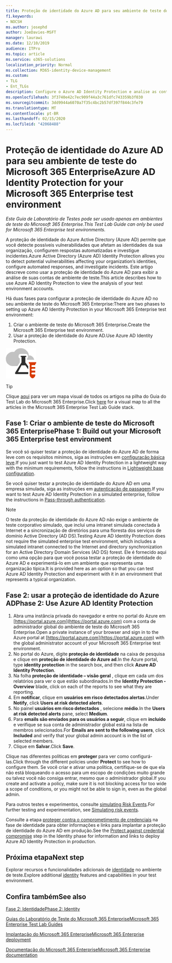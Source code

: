 ```yaml
---
title: Proteção de identidade do Azure AD para seu ambiente de teste do Microsoft 365 Enterprise
f1.keywords:
- NOCSH
ms.author: josephd
author: JoeDavies-MSFT
manager: laurawi
ms.date: 12/10/2019
audience: ITPro
ms.topic: article
ms.service: o365-solutions
localization_priority: Normal
ms.collection: M365-identity-device-management
ms.custom:
- TLG
- Ent_TLGs
description: Configure o Azure AD Identity Protection e analise as contas atuais em seu ambiente de teste do Microsoft 365 Enterprise.
ms.openlocfilehash: 3f3740e42c7ec909f44a3c761dfc743359b3f030
ms.sourcegitcommit: 3dd9944a6070a7f35c4bc2b57df397f844c3fe79
ms.translationtype: MT
ms.contentlocale: pt-BR
ms.lasthandoff: 02/15/2020
ms.locfileid: "42068488"
---
```

# <a name="azure-ad-identity-protection-for-your-microsoft-365-enterprise-test-environment"></a><span data-ttu-id="eea13-103">Proteção de identidade do Azure AD para seu ambiente de teste do Microsoft 365 Enterprise</span><span class="sxs-lookup"><span data-stu-id="eea13-103">Azure AD Identity Protection for your Microsoft 365 Enterprise test environment</span></span>

<span data-ttu-id="eea13-104">*Este Guia de Laboratório de Testes pode ser usado apenas em ambientes de teste do Microsoft 365 Enterprise.*</span><span class="sxs-lookup"><span data-stu-id="eea13-104">*This Test Lab Guide can only be used for Microsoft 365 Enterprise test environments.*</span></span>

<span data-ttu-id="eea13-105">A proteção de identidade do Azure Active Directory (Azure AD) permite que você detecte possíveis vulnerabilidades que afetam as identidades da sua organização, configurem respostas automatizadas e investigue incidentes.</span><span class="sxs-lookup"><span data-stu-id="eea13-105">Azure Active Directory (Azure AD) Identity Protection allows you to detect potential vulnerabilities affecting your organization’s identities, configure automated responses, and investigate incidents.</span></span> <span data-ttu-id="eea13-106">Este artigo descreve como usar a proteção de identidade do Azure AD para exibir a análise de suas contas de ambiente de teste.</span><span class="sxs-lookup"><span data-stu-id="eea13-106">This article describes how to use Azure AD Identity Protection to view the analysis of your test environment accounts.</span></span>

<span data-ttu-id="eea13-107">Há duas fases para configurar a proteção de identidade do Azure AD no seu ambiente de teste do Microsoft 365 Enterprise:</span><span class="sxs-lookup"><span data-stu-id="eea13-107">There are two phases to setting up Azure AD Identity Protection in your Microsoft 365 Enterprise test environment:</span></span>

1. <span data-ttu-id="eea13-108">Criar o ambiente de teste do Microsoft 365 Enterprise.</span><span class="sxs-lookup"><span data-stu-id="eea13-108">Create the Microsoft 365 Enterprise test environment.</span></span>
2. <span data-ttu-id="eea13-109">Usar a proteção de identidade do Azure AD.</span><span class="sxs-lookup"><span data-stu-id="eea13-109">Use Azure AD Identity Protection.</span></span>

![Guias do Laboratório de Teste do Microsoft Cloud](../media/m365-enterprise-test-lab-guides/cloud-tlg-icon.png) 
    
> [!TIP]
> <span data-ttu-id="eea13-111">Clique [aqui](../media/m365-enterprise-test-lab-guides/Microsoft365EnterpriseTLGStack.pdf) para ver um mapa visual de todos os artigos na pilha do Guia do Test Lab do Microsoft 365 Enterprise.</span><span class="sxs-lookup"><span data-stu-id="eea13-111">Click [here](../media/m365-enterprise-test-lab-guides/Microsoft365EnterpriseTLGStack.pdf) for a visual map to all the articles in the Microsoft 365 Enterprise Test Lab Guide stack.</span></span>
  
## <a name="phase-1-build-out-your-microsoft-365-enterprise-test-environment"></a><span data-ttu-id="eea13-112">Fase 1: Criar o ambiente de teste do Microsoft 365 Enterprise</span><span class="sxs-lookup"><span data-stu-id="eea13-112">Phase 1: Build out your Microsoft 365 Enterprise test environment</span></span>

<span data-ttu-id="eea13-113">Se você só quiser testar a proteção de identidade do Azure AD de forma leve com os requisitos mínimos, siga as instruções em [configuração básica leve](lightweight-base-configuration-microsoft-365-enterprise.md).</span><span class="sxs-lookup"><span data-stu-id="eea13-113">If you just want to test Azure AD Identity Protection in a lightweight way with the minimum requirements, follow the instructions in [Lightweight base configuration](lightweight-base-configuration-microsoft-365-enterprise.md).</span></span>
  
<span data-ttu-id="eea13-114">Se você quiser testar a proteção de identidade do Azure AD em uma empresa simulada, siga as instruções em [autenticação de passagem](pass-through-auth-m365-ent-test-environment.md).</span><span class="sxs-lookup"><span data-stu-id="eea13-114">If you want to test Azure AD Identity Protection in a simulated enterprise, follow the instructions in [Pass-through authentication](pass-through-auth-m365-ent-test-environment.md).</span></span>
  
> [!NOTE]
> <span data-ttu-id="eea13-115">O teste da proteção de identidade do Azure AD não exige o ambiente de teste corporativo simulado, que inclui uma intranet simulada conectada à Internet e a sincronização de diretórios para uma floresta dos serviços de domínio Active Directory (AD DS).</span><span class="sxs-lookup"><span data-stu-id="eea13-115">Testing Azure AD Identity Protection does not require the simulated enterprise test environment, which includes a simulated intranet connected to the Internet and directory synchronization for an Active Directory Domain Services (AD DS) forest.</span></span> <span data-ttu-id="eea13-116">Ele é fornecido aqui como uma opção para que você possa testar a proteção de identidade do Azure AD e experimentá-lo em um ambiente que representa uma organização típica.</span><span class="sxs-lookup"><span data-stu-id="eea13-116">It is provided here as an option so that you can test Azure AD Identity Protection and experiment with it in an environment that represents a typical organization.</span></span> 
  
## <a name="phase-2-use-azure-ad-identity-protection"></a><span data-ttu-id="eea13-117">Fase 2: usar a proteção de identidade do Azure AD</span><span class="sxs-lookup"><span data-stu-id="eea13-117">Phase 2: Use Azure AD Identity Protection</span></span>

1. <span data-ttu-id="eea13-118">Abra uma instância privada do navegador e entre no portal do Azure em [https://portal.azure.com](https://portal.azure.com) com a conta de administrador global do ambiente de teste do Microsoft 365 Enterprise.</span><span class="sxs-lookup"><span data-stu-id="eea13-118">Open a private instance of your browser and sign in to the Azure portal at [https://portal.azure.com](https://portal.azure.com) with the global administrator account of your Microsoft 365 Enterprise test environment.</span></span>
2. <span data-ttu-id="eea13-119">No portal do Azure, digite **proteção de identidade** na caixa de pesquisa e clique em **proteção de identidade do Azure ad**.</span><span class="sxs-lookup"><span data-stu-id="eea13-119">In the Azure portal, type **identity protection** in the search box, and then click **Azure AD Identity Protection**.</span></span>
3. <span data-ttu-id="eea13-120">Na folha **proteção de identidade – visão geral** , clique em cada um dos relatórios para ver o que estão subordinados.</span><span class="sxs-lookup"><span data-stu-id="eea13-120">In the **Identity Protection - Overview** blade, click on each of the reports to see what they are reporting.</span></span>
4. <span data-ttu-id="eea13-121">Em **notificar**, clique em **usuários em risco detectados alertas**.</span><span class="sxs-lookup"><span data-stu-id="eea13-121">Under **Notify**, click **Users at risk detected alerts**.</span></span>
5. <span data-ttu-id="eea13-122">No painel **usuários em risco detectados** , selecione **médio**.</span><span class="sxs-lookup"><span data-stu-id="eea13-122">In the **Users at risk detected alerts** pane, select **Medium**.</span></span>
6. <span data-ttu-id="eea13-123">Para **emails são enviados para os usuários a seguir**, clique em **incluído** e verifique se sua conta de administrador global está na lista de membros selecionados.</span><span class="sxs-lookup"><span data-stu-id="eea13-123">For **Emails are sent to the following users**, click **Included** and verify that your global admin account is in the list of selected members.</span></span>
7. <span data-ttu-id="eea13-124">Clique em **Salvar**.</span><span class="sxs-lookup"><span data-stu-id="eea13-124">Click **Save**.</span></span>

<span data-ttu-id="eea13-125">Clique nas diferentes políticas em **proteger** para ver como configurá-las.</span><span class="sxs-lookup"><span data-stu-id="eea13-125">Click through the different policies under **Protect** to see how to configure them.</span></span> <span data-ttu-id="eea13-126">Se você criar e ativar uma política, certifique-se de que ela não está bloqueando o acesso para um escopo de condições muito grande ou talvez você não consiga entrar, mesmo que o administrador global.</span><span class="sxs-lookup"><span data-stu-id="eea13-126">If you create and activate a policy, make sure it is not blocking access for too wide a scope of conditions, or you might not be able to sign in, even as the global admin.</span></span>

<span data-ttu-id="eea13-127">Para outros testes e experimentos, consulte [simulating Risk Events](https://docs.microsoft.com/azure/active-directory/active-directory-identityprotection-playbook).</span><span class="sxs-lookup"><span data-stu-id="eea13-127">For further testing and experimentation, see [Simulating risk events](https://docs.microsoft.com/azure/active-directory/active-directory-identityprotection-playbook).</span></span>

<span data-ttu-id="eea13-128">Consulte a etapa [proteger contra o comprometimento de credenciais](identity-secure-user-sign-ins.md#identity-ident-prot) na fase de identidade para obter informações e links para implantar a proteção de identidade do Azure AD em produção.</span><span class="sxs-lookup"><span data-stu-id="eea13-128">See the [Protect against credential compromise](identity-secure-user-sign-ins.md#identity-ident-prot) step in the Identity phase for information and links to deploy Azure AD Identity Protection in production.</span></span>

## <a name="next-step"></a><span data-ttu-id="eea13-129">Próxima etapa</span><span class="sxs-lookup"><span data-stu-id="eea13-129">Next step</span></span>

<span data-ttu-id="eea13-130">Explorar recursos e funcionalidades adicionais de [identidade](m365-enterprise-test-lab-guides.md#identity) no ambiente de teste.</span><span class="sxs-lookup"><span data-stu-id="eea13-130">Explore additional [identity](m365-enterprise-test-lab-guides.md#identity) features and capabilities in your test environment.</span></span>

## <a name="see-also"></a><span data-ttu-id="eea13-131">Confira também</span><span class="sxs-lookup"><span data-stu-id="eea13-131">See also</span></span>

[<span data-ttu-id="eea13-132">Fase 2: Identidade</span><span class="sxs-lookup"><span data-stu-id="eea13-132">Phase 2: Identity</span></span>](identity-infrastructure.md)

[<span data-ttu-id="eea13-133">Guias do Laboratório de Teste do Microsoft 365 Enterprise</span><span class="sxs-lookup"><span data-stu-id="eea13-133">Microsoft 365 Enterprise Test Lab Guides</span></span>](m365-enterprise-test-lab-guides.md)

[<span data-ttu-id="eea13-134">Implantação do Microsoft 365 Enterprise</span><span class="sxs-lookup"><span data-stu-id="eea13-134">Microsoft 365 Enterprise deployment</span></span>](deploy-microsoft-365-enterprise.md)

[<span data-ttu-id="eea13-135">Documentação do Microsoft 365 Enterprise</span><span class="sxs-lookup"><span data-stu-id="eea13-135">Microsoft 365 Enterprise documentation</span></span>](https://docs.microsoft.com/microsoft-365-enterprise/)
